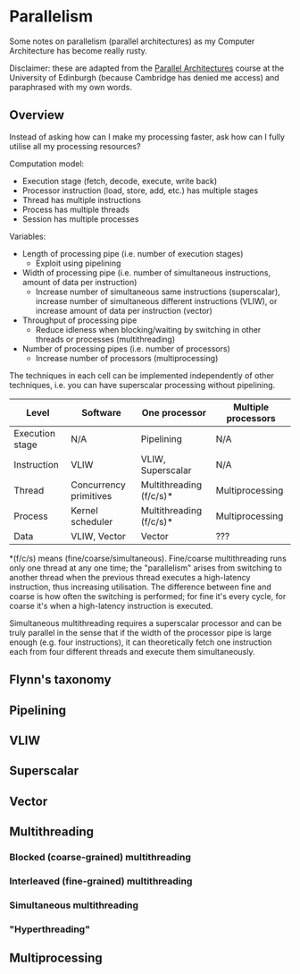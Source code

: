 # Parallelism

Some notes on parallelism (parallel architectures) as my Computer
Architecture has become really rusty.

Disclaimer: these are adapted from the [Parallel Architectures](https://www.inf.ed.ac.uk/teaching/courses/pa/slides.html)
course at the University of Edinburgh (because Cambridge has denied me
access) and paraphrased with my own words.

## Overview

Instead of asking how can I make my processing faster, ask how can I
fully utilise all my processing resources?

Computation model:
- Execution stage (fetch, decode, execute, write back)
- Processor instruction (load, store, add, etc.) has multiple stages
- Thread has multiple instructions
- Process has multiple threads
- Session has multiple processes

Variables:
- Length of processing pipe (i.e. number of execution stages)
   - Exploit using pipelining
- Width of processing pipe (i.e. number of simultaneous instructions,
amount of data per instruction)
   - Increase number of simultaneous same instructions (superscalar),
     increase number of simultaneous different instructions (VLIW), or
     increase amount of data per instruction (vector)
- Throughput of processing pipe
   - Reduce idleness when blocking/waiting by switching in other threads
     or processes (multithreading)
- Number of processing pipes (i.e. number of processors)
   - Increase number of processors (multiprocessing)

The techniques in each cell can be implemented independently of other
techniques, i.e. you can have superscalar processing without pipelining.

Level           | Software               | One processor                | Multiple processors
---             | ---                    | ---                          | ---
Execution stage | N/A                    | Pipelining                   | N/A
Instruction     | VLIW                   | VLIW, Superscalar            | N/A
Thread          | Concurrency primitives | Multithreading (f/c/s)*      | Multiprocessing
Process         | Kernel scheduler       | Multithreading (f/c/s)*      | Multiprocessing
Data            | VLIW, Vector           | Vector                       | ???

*(f/c/s) means (fine/coarse/simultaneous). Fine/coarse multithreading
runs only one thread at any one time; the "parallelism" arises from
switching to another thread when the previous thread executes a
high-latency instruction, thus increasing utilisation. The difference
between fine and coarse is how often the switching is performed; for
fine it's every cycle, for coarse it's when a high-latency instruction
is executed.

Simultaneous multithreading requires a superscalar processor and can be
truly parallel in the sense that if the width of the processor pipe is
large enough (e.g. four instructions), it can theoretically fetch
one instruction each from four different threads and execute them
simultaneously.

## Flynn's taxonomy

## Pipelining

## VLIW

## Superscalar

## Vector

## Multithreading

### Blocked (coarse-grained) multithreading

### Interleaved (fine-grained) multithreading

### Simultaneous multithreading

### "Hyperthreading"

## Multiprocessing

